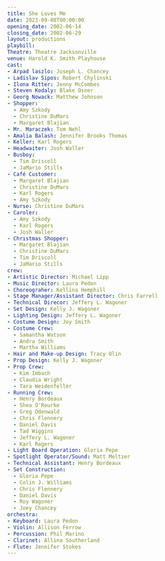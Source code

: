 ```yaml
---
title: She Loves Me
date: 2023-09-08T00:00:00
opening_date: 2002-06-14
closing_date: 2002-06-29
layout: productions
playbill:
Theatre: Theatre Jacksonville
venue: Harold K. Smith Playhouse
cast:
- Arpad laszlo: Joseph L. Chancey
- Ladislav Sipos: Robert Chylinski
- Ilona Ritter: Jenny McCombes
- Steven Kodaly: Blake Osner
- Georg Nowack: Matthew Johnson
- Shopper:
  - Amy Szkody
  - Christine DuMars
  - Margaret Blajian
- Mr. Maraczek: Tom Nehl
- Amalia Balash: Jennifer Brooks Thomas
- Keller: Karl Rogers
- Headwaiter: Josh Waller
- Busboy:
  - Tim Driscoll
  - JaMario Stills
- Café Customer:
  - Margaret Blajian
  - Christine DuMars
  - Karl Rogers
  - Amy Szkody
- Nurse: Christine DuMars
- Caroler:
  - Amy Szkody
  - Karl Rogers
  - Josh Waller
- Christmas Shopper:
  - Margaret Blajian
  - Christine DuMars
  - Tim Driscoll
  - JaMario Stills
crew:
- Artistic Director: Michael Lipp
- Music Director: Laura Pedon
- Choreograher: Kellina Hemphill
- Stage Manager/Assistant Director: Chris Farrell
- Technical Direcor: Jeffery L. Wagoner
- Set Design: Kelly J. Wagoner
- Lighting Design: Jeffery L. Wagoner
- Costume Design: Joy Smith
- Costume Crew:
  - Samantha Watson
  - Andra Smith
  - Martha Williams
- Hair and Make-up Design: Tracy Olin
- Prop Design: Kelly J. Wagoner
- Prop Crew:
  - Kim Imbach
  - Claudia Wright
  - Tara Weidenfeller
- Running Crew:
  - Henry Bordeaux
  - Shea O'Rourke
  - Greg Odenwald
  - Chris Flennery
  - Daniel Davis
  - Tad Wiggins
  - Jeffery L. Wagoner
  - Karl Rogers
- Light Board Operation: Gloria Pepe
- Spotlight Operator/Sound: Matt Meltzer
- Technical Assistant: Henry Bordeaux
- Set Construction:
  - Gloria Pepe
  - Colin J. Williams
  - Chris Flennery
  - Daniel Davis
  - Roy Wagoner
  - Joey Chancey
orchestra:
- Keyboard: Laura Pedon
- Violin: Allison Ferrow
- Percussion: Phil Marino
- Clarinet: Allina Southerland
- Flute: Jennifer Stokes
---
```

